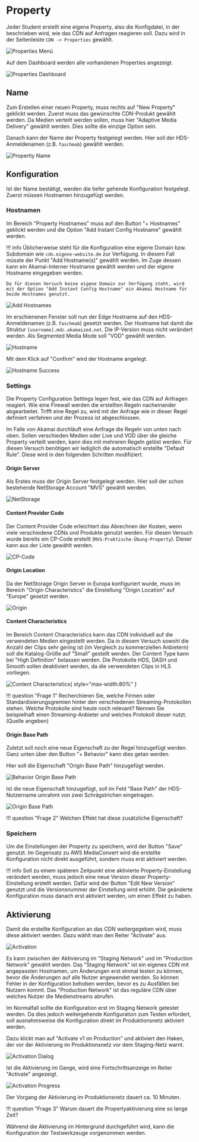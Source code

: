 # Property

Jeder Student erstellt eine eigene Property, also die Konfigdatei, in der beschrieben wird, wie das CDN auf Anfragen reagieren soll. Dazu wird in der Seitenleiste `CDN -> Properties` gewählt.

![Properties Menü](../assets/versuch2/akamai_property_menu.png)

Auf dem Dashboard werden alle vorhandenen Properties angezeigt.

![Properties Dashboard](../assets/versuch2/akamai_properties.png)

## Name

Zum Erstellen einer neuen Property, muss rechts auf "New Property" geklickt werden. Zuerst muss das gewünschte CDN-Produkt gewählt werden. Da Medien verteilt werden sollen, muss hier "Adaptive Media Delivery" gewählt werden. Dies sollte die einzige Option sein.

Danach kann der Name der Property festgelegt werden. Hier soll der HDS-Anmeldenamen (z.B. `faschmab`) gewählt werden.

![Propertiy Name](../assets/versuch2/akamai_property_name.png)

## Konfiguration

Ist der Name bestätigt, werden die tiefer gehende Konfiguration festgelegt. Zuerst müssen Hostnamen hinzugefügt werden.

### Hostnamen

Im Bereich "Property Hostnames" muss auf den Button "+ Hostnames" geklickt werden und die Option "Add Instant Config Hostname" gewählt werden.

!!! info
    Üblicherweise steht für die Konfiguration eine eigene Domain bzw. Subdomain wie `cdn.eigene-website.de` zur Verfügung. In diesem Fall müsste der Punkt "Add Hostname(s)" gewählt werden. Im Zuge dessen kann ein Akamai-Interner Hostname gewählt werden und der eigene Hostname eingegeben werden.

    Da für diesen Versuch keine eigene Domain zur Verfügung steht, wird mit der Option "Add Instant Config Hostname" ein Akamai Hostname für beide Hostnames genutzt.

![Add Hostnames](../assets/versuch2/akamai_property_config_hostnames.png)

Im erschienenen Fenster soll nun der Edge Hostname auf den HDS-Anmeldenamen (z.B. `faschmab`) gesetzt werden. Der Hostname hat damit die Struktur `[username].mdc.akamaized.net`. Die IP-Version muss nicht verändert werden. Als Segmented Media Mode soll "VOD" gewählt werden.

![Hostname](../assets/versuch2/akamai_property_hostname.png)

Mit dem Klick auf "Confirm" wird der Hostname angelegt.

![Hostname Success](../assets/versuch2/akamai_property_hostname_success.png)

### Settings

Die Property Configuration Settings legen fest, wie das CDN auf Anfragen reagiert. Wie eine Firewall werden die erstellten Regeln nacheinander abgearbeitet. Trifft eine Regel zu, wird mit der Anfrage wie in dieser Regel definiert verfahren und der Prozess ist abgeschlossen. 

Im Falle von Akamai durchläuft eine Anfrage die Regeln von unten nach oben. Sollen verschieden Medien oder Live und VOD über die gleiche Property verteilt werden, kann dies mit mehreren Regeln gelöst werden. Für diesen Versuch benötigen wir lediglich die automatisch erstellte "Default Rule". Diese wird in den folgenden Schritten modifiziert.

#### Origin Server

Als Erstes muss der Origin Server festgelegt werden. Hier soll der schon bestehende NetStorage Account "MVS" gewählt werden.

![NetStorage](../assets/versuch2/akamai_property_config_settings_netstorage.png)

#### Content Provider Code

Der Content Provider Code erleichtert das Abrechnen der Kosten, wenn viele verschiedene CDNs und Produkte genutzt werden. Für diesen Versuch wurde bereits ein CP-Code erstellt (`MVS-Praktische-Übung-Property`). Dieser kann aus der Liste gewählt werden.

![CP-Code](../assets/versuch2/akamai_property_config_settings_cpcode.png)

#### Origin Location

Da der NetStorage Origin Server in Europa konfiguriert wurde, muss im Bereich "Origin Characteristics" die Einstellung "Origin Location" auf "Europe" gesetzt werden.

![Origin](../assets/versuch2/akamai_property_config_settings_origin.png)

#### Content Characteristics

Im Bereich Content Characteristics kann das CDN individuell auf die verwendeten Medien eingestellt werden. Da in diesem Versuch sowohl die Anzahl der Clips sehr gering ist (im Vergleich zu kommerziellen Anbietern) soll die Katalog-Größe auf "Small" gestellt werden. Der Content Type kann bei "High Definition" belassen werden. Die Protokolle HDS, DASH und Smooth sollen deaktiviert werden, da die verwendeten Clips in HLS vorliegen.

![Content Characteristics](../assets/versuch2/akamai_property_config_settings_contentcharacteristics.png){ style="max-width:80%" }

!!! question "Frage 1"
    Recherchieren Sie, welche Firmen oder Standardisierungsgremien hinter den verschiedenen Streaming-Protokollen stehen. Welche Protokolle sind heute noch relevant? Nennen Sie beispielhaft einen Streaming-Anbieter und welches Protokoll dieser nutzt. (Quelle angeben)

#### Origin Base Path

Zuletzt soll noch eine neue Eigenschaft zu der Regel hinzugefügt werden. Ganz unten über den Button "+ Behavior" kann dies getan werden.

Hier soll die Eigenschaft "Origin Base Path" hinzugefügt werden.

![Behavior Origin Base Path](../assets/versuch2/akamai_property_config_settings_behavior_originbasepath.png)

Ist die neue Eigenschaft hinzugefügt, soll im Feld "Base Path" der HDS-Nutzername umrahmt von zwei Schrägstrichen eingetragen. 

![Origin Base Path](../assets/versuch2/akamai_property_config_settings_originbasepath.png)

!!! question "Frage 2"
    Welchen Effekt hat diese zusätzliche Eigenschaft?

### Speichern

Um die Einstellungen der Property zu speichern, wird der Button "Save" genutzt. Im Gegensatz zu AWS MediaConvert wird die erstellte Konfiguration nicht direkt ausgeführt, sondern muss erst aktiviert werden.

!!! info
    Soll zu einem späteren Zeitpunkt eine aktivierte Property-Einstellung verändert werden, muss jedoch eine neue Version dieser Property-Einstellung erstellt werden. Dafür wird der Button "Edit New Version" genutzt und die Versionsnummer der Einstellung wird erhöht. Die geänderte Konfiguration muss danach erst aktiviert werden, um einen Effekt zu haben.

## Aktivierung

Damit die erstellte Konfiguration an das CDN weitergegeben wird, muss diese aktiviert werden. Dazu wählt man den Reiter "Activate" aus.

![Activation](../assets/versuch2/akamai_property_activation.png)

Es kann zwischen der Aktivierung im "Staging Network" und im "Production Network" gewählt werden. Das "Staging Network" ist ein eigenes CDN mit angepassten Hostnamen, um Änderungen erst einmal testen zu können, bevor die Änderungen auf alle Nutzer angewendet werden. So können Fehler in der Konfiguration behoben werden, bevor es zu Ausfällen bei Nutzern kommt. Das "Production Network" ist das reguläre CDN über welches Nutzer die Medienstreams abrufen.

Im Normalfall sollte die Konfiguration erst im Staging Network getestet werden. Da dies jedoch weitergehende Konfiguration zum Testen erfordert, soll ausnahmsweise die Konfiguration direkt im Produktionsnetz aktiviert werden. 

Dazu klickt man auf "Activate v1 on Production" und aktiviert den Haken, der vor der Aktivierung im Produktionsnetz vor dem Staging-Netz warnt.

![Activation Dialog](../assets/versuch2/akamai_property_activation_production.png)

Ist die Aktivierung im Gange, wird eine Fortschrittsanzeige im Reiter "Activate" angezeigt.

![Activation Progress](../assets/versuch2/akamai_property_activation_progress.png)

Der Vorgang der Aktivierung im Produktionsnetz dauert ca. 10 Minuten.

!!! question "Frage 3"
    Warum dauert die Propertyaktivierung eine so lange Zeit?

Während die Aktivierung im Hintergrund durchgeführt wird, kann die Konfiguration der Testwerkzeuge vorgenommen werden.